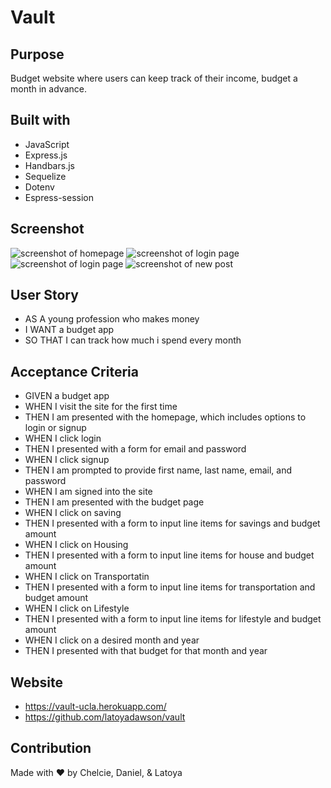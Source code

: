 # Vault

## Purpose
Budget website where users can keep track of their income, budget a month in advance.

## Built with 
* JavaScript
* Express.js
* Handbars.js
* Sequelize
* Dotenv
* Espress-session

## Screenshot
![screenshot of homepage](assets/home.png)
![screenshot of login page](assets/login-page.png)
![screenshot of login page](assets/signup-page.png)
![screenshot of new post](assets/budget.png)

## User Story
* AS A young profession who makes money
* I WANT a budget app
* SO THAT I can track how much i spend every month 

## Acceptance Criteria 
* GIVEN a budget app
* WHEN I visit the site for the first time
* THEN I am presented with the homepage, which includes options to login or signup
* WHEN I click login 
* THEN I presented with a form for email and password
* WHEN I click signup
* THEN I am prompted to provide first name, last name, email, and password
* WHEN I am signed into the site
* THEN I am presented with the budget page
* WHEN I click on saving 
* THEN I presented with a form to input line items for savings and budget amount
* WHEN I click on Housing
* THEN I presented with a form to input line items for house and budget amount
* WHEN I click on Transportatin
* THEN I  presented with a form to input line items for transportation and budget amount
* WHEN I click on Lifestyle
* THEN I presented with a form to input line items for lifestyle and budget amount
* WHEN I click on a desired month and year
* THEN I presented with that budget for that month and year


## Website
*  https://vault-ucla.herokuapp.com/
* https://github.com/latoyadawson/vault



## Contribution
Made with ❤️  by  Chelcie, Daniel, & Latoya
